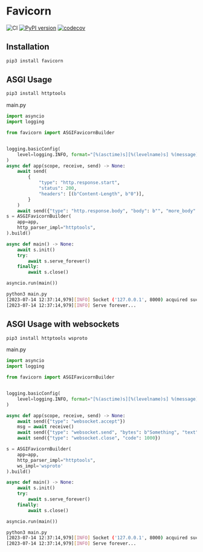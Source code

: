 # Favicorn
![CI](https://github.com/Voldemat/favicorn/actions/workflows/python-package.yml/badge.svg)
[![PyPI version](https://badge.fury.io/py/favicorn.svg)](https://badge.fury.io/py/favicorn)
[![codecov](https://codecov.io/github/Voldemat/favicorn/branch/main/graph/badge.svg?token=7X60C005I2)](https://codecov.io/github/Voldemat/favicorn)


## Installation
```bash
pip3 install favicorn 
```

## ASGI Usage


```bash
pip3 install httptools
```
main.py
```python
import asyncio
import logging

from favicorn import ASGIFavicornBuilder


logging.basicConfig(
    level=logging.INFO, format="[%(asctime)s][%(levelname)s] %(message)s"
)
async def app(scope, receive, send) -> None:
    await send(
        {
            "type": "http.response.start",
            "status": 200,
            "headers": [(b"Content-Length", b"0")],
        }
    )
    await send({"type": "http.response.body", "body": b"", "more_body": False})
s = ASGIFavicornBuilder(
    app=app,
    http_parser_impl="httptools",
).build()

async def main() -> None:
    await s.init()
    try:
        await s.serve_forever()
    finally:
        await s.close()

asyncio.run(main())
```

```bash
python3 main.py
[2023-07-14 12:37:14,979][INFO] Socket ('127.0.0.1', 8000) acquired successfully using <class 'favicorn.socket_providers.inet.InetSocketProvider'>
[2023-07-14 12:37:14,979][INFO] Serve forever...
```

## ASGI Usage with websockets
```bash
pip3 install httptools wsproto
```
main.py
```python
import asyncio
import logging

from favicorn import ASGIFavicornBuilder


logging.basicConfig(
    level=logging.INFO, format="[%(asctime)s][%(levelname)s] %(message)s"
)

async def app(scope, receive, send) -> None:
    await send({"type": "websocket.accept"})
    msg = await receive()
    await send({"type": "websocket.send", "bytes": b"Something", "text": None})
    await send({"type": "websocket.close", "code": 1000})

s = ASGIFavicornBuilder(
    app=app,
    http_parser_impl="httptools",
    ws_impl='wsproto'
).build()

async def main() -> None:
    await s.init()
    try:
        await s.serve_forever()
    finally:
        await s.close()

asyncio.run(main())
```

```bash
python3 main.py
[2023-07-14 12:37:14,979][INFO] Socket ('127.0.0.1', 8000) acquired successfully using <class 'favicorn.socket_providers.inet.InetSocketProvider'>
[2023-07-14 12:37:14,979][INFO] Serve forever...
```

